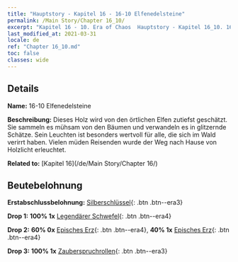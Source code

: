 ```yaml
---
title: "Hauptstory - Kapitel 16 - 16-10 Elfenedelsteine"
permalink: /Main Story/Chapter 16_10/
excerpt: "Kapitel 16 - 10. Era of Chaos  Hauptstory - Kapitel 16_10. 16-10 Elfenedelsteine"
last_modified_at: 2021-03-31
locale: de
ref: "Chapter 16_10.md"
toc: false
classes: wide
---
```


## Details

 **Name:** 16-10 Elfenedelsteine

 **Beschreibung:** Dieses Holz wird von den örtlichen Elfen zutiefst geschätzt. Sie sammeln es mühsam von den Bäumen und verwandeln es in glitzernde Schätze. Sein Leuchten ist besonders wertvoll für alle, die sich im Wald verirrt haben. Vielen müden Reisenden wurde der Weg nach Hause von Holzlicht erleuchtet.

 **Related to:** [Kapitel 16](/de/Main Story/Chapter 16/)

## Beutebelohnung

 **Erstabschlussbelohnung:** [Silberschlüssel](/de/Items/con_693/){: .btn .btn--era3}

 **Drop 1:** **100% 1x** [Legendärer Schwefel](/de/Items/mat_57/){: .btn .btn--era4}

 **Drop 2:** **60% 0x** [Episches Erz](/de/Items/mat_47/){: .btn .btn--era4}, **40% 1x** [Episches Erz](/de/Items/mat_47/){: .btn .btn--era4}

 **Drop 3:** **100% 1x** [Zauberspruchrollen](/de/Items/con_694/){: .btn .btn--era3}

